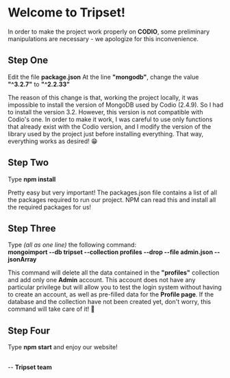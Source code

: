 # Welcome to Tripset!

In order to make the project work properly on **CODIO**, some preliminary manipulations are necessary - we apologize for this inconvenience. 

## Step One
Edit the file **package.json**
At the line **"mongodb"**, change the value **"^3.2.7"** to **"^2.2.33"**

The reason of this change is that, working the project locally, it was impossible to install the version of MongoDB used by Codio (2.4.9). So I had to install the version 3.2. However, this version is not compatible with Codio's one. 
In order to make it work, I was careful to use only functions that already exist with the Codio version, and I modify the version of the library used by the project just before installing everything. 
That way, everything works as desired! 😁

## Step Two
Type **npm install**

Pretty easy but very important!
The packages.json file contains a list of all the packages required to run our project.
NPM can read this and install all the required packages for us!

## Step Three
Type *(all as one line)* the following command: <br/>
**mongoimport --db tripset --collection profiles --drop --file admin.json --jsonArray**

This command will delete all the data contained in the **"profiles"** collection and add only one **Admin** account.
This account does not have any particular privilege but will allow you to test the login system without having to create an account, as well as pre-filled data for the **Profile page**.
If the database and the collection have not been created yet, don't worry, this command will take care of it! 🤩 

## Step Four
Type **npm start**  and enjoy our website!

## 

-- **Tripset team**                           
